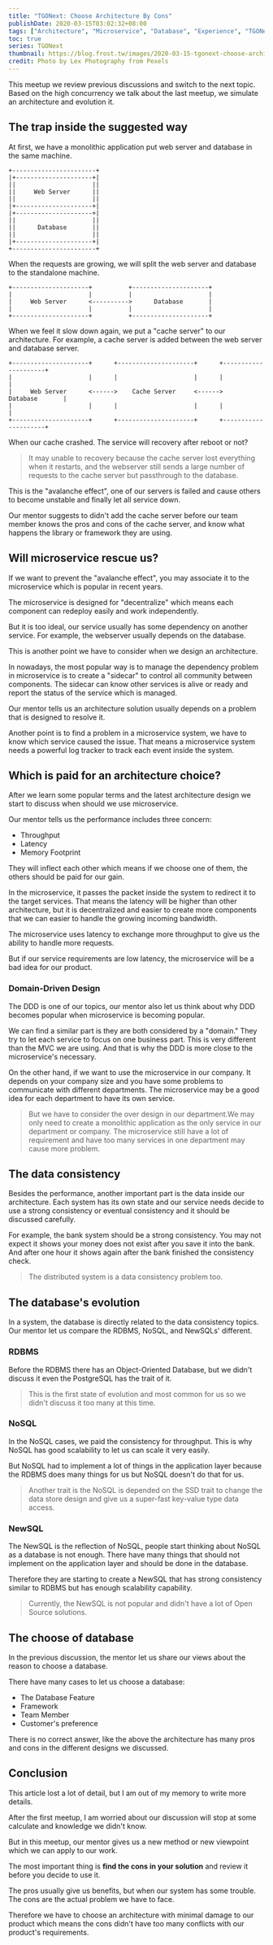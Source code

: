 ```yaml
---
title: "TGONext: Choose Architecture By Cons"
publishDate: 2020-03-15T03:02:32+08:00
tags: ["Architecture", "Microservice", "Database", "Experience", "TGONext"]
toc: true
series: TGONext
thumbnail: https://blog.frost.tw/images/2020-03-15-tgonext-choose-architecture-by-cons/thumbnail.jpg
credit: Photo by Lex Photography from Pexels
---
```


This meetup we review previous discussions and switch to the next topic. Based on the high concurrency we talk about the last meetup, we simulate an architecture and evolution it.

<!--more-->

## The trap inside the suggested way

At first, we have a monolithic application put web server and database in the same machine.

```
+-----------------------+
|+---------------------+|
||                     ||
||     Web Server      ||
||                     ||
|+---------------------+|
|+---------------------+|
||                     ||
||      Database       ||
||                     ||
|+---------------------+|
+-----------------------+
```

When the requests are growing, we will split the web server and database to the standalone machine.

```
+---------------------+          +---------------------+
|                     |          |                     |
|     Web Server      <---------->      Database       |
|                     |          |                     |
+---------------------+          +---------------------+
```

When we feel it slow down again, we put a "cache server" to our architecture.
For example, a cache server is added between the web server and database server.

```
+---------------------+      +---------------------+      +---------------------+
|                     |      |                     |      |                     |
|     Web Server      <------>    Cache Server     <------>      Database       |
|                     |      |                     |      |                     |
+---------------------+      +---------------------+      +---------------------+
```

When our cache crashed. The service will recovery after reboot or not?

> It may unable to recovery because the cache server lost everything when it restarts, and the webserver still sends a large number of requests to the cache server but passthrough to the database.

This is the "avalanche effect", one of our servers is failed and cause others to become unstable and finally let all service down.

Our mentor suggests to didn't add the cache server before our team member knows the pros and cons of the cache server, and know what happens the library or framework they are using.

## Will microservice rescue us?

If we want to prevent the "avalanche effect", you may associate it to the microservice which is popular in recent years.

The microservice is designed for "decentralize" which means each component can redeploy easily and work independently.

But it is too ideal, our service usually has some dependency on another service. For example, the webserver usually depends on the database.

This is another point we have to consider when we design an architecture.

In nowadays, the most popular way is to manage the dependency problem in microservice is to create a "sidecar" to control all community between components. The sidecar can know other services is alive or ready and report the status of the service which is managed.

Our mentor tells us an architecture solution usually depends on a problem that is designed to resolve it.

Another point is to find a problem in a microservice system, we have to know which service caused the issue. That means a microservice system needs a powerful log tracker to track each event inside the system.

## Which is paid for an architecture choice?

After we learn some popular terms and the latest architecture design we start to discuss when should we use microservice.

Our mentor tells us the performance includes three concern:

* Throughput
* Latency
* Memory Footprint

They will inflect each other which means if we choose one of them, the others should be paid for our gain.

In the microservice, it passes the packet inside the system to redirect it to the target services. That means the latency will be higher than other architecture, but it is decentralized and easier to create more components that we can easier to handle the growing incoming bandwidth.

The microservice uses latency to exchange more throughput to give us the ability to handle more requests.

But if our service requirements are low latency, the microservice will be a bad idea for our product.

### Domain-Driven Design

The DDD is one of our topics, our mentor also let us think about why DDD becomes popular when microservice is becoming popular.

We can find a similar part is they are both considered by a "domain." They try to let each service to focus on one business part. This is very different than the MVC we are using. And that is why the DDD is more close to the microservice's necessary.

On the other hand, if we want to use the microservice in our company. It depends on your company size and you have some problems to communicate with different departments. The microservice may be a good idea for each department to have its own service.

> But we have to consider the over design in our department.We may only need to create a monolithic application as the only service in our department or  company. The microservice still have a lot of requirement and have too many services in one department may cause more problem.

## The data consistency

Besides the performance, another important part is the data inside our architecture. Each system has its own state and our service needs decide to use a strong consistency or eventual consistency and it should be discussed carefully.

For example, the bank system should be a strong consistency. You may not expect it shows your money does not exist after you save it into the bank. And after one hour it shows again after the bank finished the consistency check.

> The distributed system is a data consistency problem too.

## The database's evolution

In a system, the database is directly related to the data consistency topics. Our mentor let us compare the RDBMS, NoSQL, and NewSQLs' different.

### RDBMS

Before the RDBMS there has an Object-Oriented Database, but we didn't discuss it even the PostgreSQL has the trait of it.

> This is the first state of evolution and most common for us so we didn't discuss it too many at this time.

### NoSQL

In the NoSQL cases, we paid the consistency for throughput. This is why NoSQL has good scalability to let us can scale it very easily.

But NoSQL had to implement a lot of things in the application layer because the RDBMS does many things for us but NoSQL doesn't do that for us.

> Another trait is the NoSQL is depended on the SSD trait to change the data store design and give us a super-fast key-value type data access.

### NewSQL

The NewSQL is the reflection of NoSQL, people start thinking about NoSQL as a database is not enough. There have many things that should not implement on the application layer and should be done in the database.

Therefore they are starting to create a NewSQL that has strong consistency similar to RDBMS but has enough scalability capability.

> Currently, the NewSQL is not popular and didn't have a lot of Open Source solutions.

## The choose of database

In the previous discussion, the mentor let us share our views about the reason to choose a database.

There have many cases to let us choose a database:

* The Database Feature
* Framework
* Team Member
* Customer's preference

There is no correct answer, like the above the architecture has many pros and cons in the different designs we discussed.

## Conclusion

This article lost a lot of detail, but I am out of my memory to write more details.

After the first meetup, I am worried about our discussion will stop at some calculate and knowledge we didn't know.

But in this meetup, our mentor gives us a new method or new viewpoint which we can apply to our work.

The most important thing is **find the cons in your solution** and review it before you decide to use it.

The pros usually give us benefits, but when our system has some trouble. The cons are the actual problem we have to face.

Therefore we have to choose an architecture with minimal damage to our product which means the cons didn't have too many conflicts with our product's requirements.
